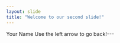 ```yaml
---
layout: slide
title: "Welcome to our second slide!"
---
```

Your Name
Use the left arrow to go back!---

